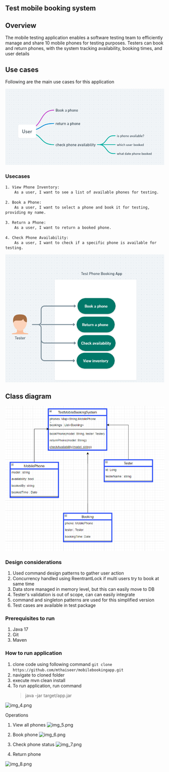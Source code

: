 ## Test mobile booking system

## Overview
The mobile testing application enables a software testing team to efficiently manage and share 10 mobile phones for testing purposes. Testers can book and return phones, with the system tracking availability, booking times, and user details

## Use cases
Following are the main use cases for this application

![img.png](img.png)

### Usecases
```text
1. View Phone Inventory:
    As a user, I want to see a list of available phones for testing.

2. Book a Phone:
    As a user, I want to select a phone and book it for testing, providing my name.
    
3. Return a Phone:
    As a user, I want to return a booked phone.

4. Check Phone Availability:
    As a user, I want to check if a specific phone is available for testing.
```
![img_3.png](img_3.png)

## Class diagram

![img_2.png](img_2.png)

### Design considerations
1. Used command design patterns to gather user action
2. Concurrency handled using ReentrantLock if multi users try to book at same time
3. Data store managed in memory level, but this can easily move to DB
4. Tester's validation is out of scope, can can easily integrate
5. command and singleton patterns are used for this simplified version
6. Test cases are available in test package 

### Prerequisites to run 
1. Java 17 
2. Git 
3. Maven 

### How to run application 
1. clone code using following command
   ````git clone  https://github.com/mthaiseer/mobilebookingapp.git````
2. navigate to cloned folder 
3. execute  mvn clean install
4. To run application, run command  
    > java -jar target/app.jar

![img_4.png](img_4.png)

Operations
1. View all phones
![img_5.png](img_5.png)

2. Book phone 
![img_6.png](img_6.png)

3. Check phone status
![img_7.png](img_7.png)

4. Return phone

 ![img_8.png](img_8.png)

